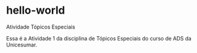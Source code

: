 # hello-world
Atividade Tópicos Especiais

Essa é a Atividade 1 da disciplina de Tópicos Especiais do curso de ADS da Unicesumar.
